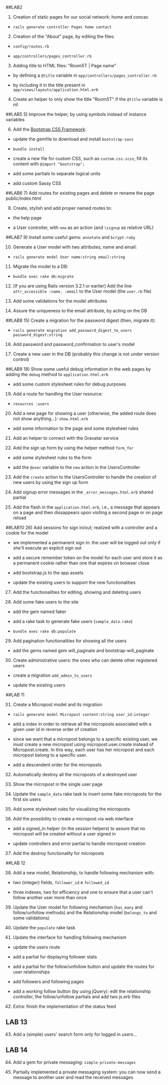 ##LAB2
1) Creation of static pages for our social network: home and concac

	
- `rails generate controller Pages home contact`
	
2) Creation of the "About" page, by editing the files:

- `config/routes.rb`
 	
- `app/controllers/pages_controller.rb`
	
3) Adding title to HTML files: "Room5T | Page name"

- by defining a `@title` variable in `app/controllers/pages_controller.rb`
	
- by including it in the title present in `app/views/layouts/application.html.erb`

4) Create an helper to only show the title "Room5T" if the `@title` variable is nil

##LAB5
5) Improve the helper, by using symbols instead of instance variables

6) Add the [Bootstrap CSS Framework](http://twitter.github.com/bootstrap/ "Twitter Bootstrap"):

- update the gemfile to download and install `bootstrap-sass`

- `bundle install`

- create a new file for custom CSS, such as `custom.css.scss`; fill its content with `@import "bootstrap";`

- add some partials to separate logical units

- add custom Sassy CSS

##LAB6
7) Add routes for existing pages and delete or rename the page public/index.html

8) Create, stylish and add proper named routes to:

- the help page

- a User controller, with  `new` as an action (and `\signup` as relative URL)

##LAB7
9) Install some useful gems: `annotate` and `bcrypt-ruby`

10) Generate a User model with two attributes, name and email:

- `rails generate model User name:string email:string`

11) Migrate the model to a DB:

- `bundle exec rake db:migrate`

12) \[If you are using Rails version 3.2.1 or earlier\] Add the line `attr_accessible :name, :email` to the User model (the `user.rb` file)

13) Add some validations for the model attributes

14) Assure the uniqueness to the email attribute, by acting on the DB

##LAB8
15) Create a migration for the password digest (then, migrate it):

- `rails generate migration add_password_digest_to_users password_digest:string`

16) Add password and password_confirmation to user's model

17) Create a new user in the DB (probably this change is not under version control)

##LAB9
18) Show some useful debug information in the web pages by adding the `debug` method to `application.html.erb`

- add some custom stylesheet rules for debug purposes

19) Add a route for handling the User resource:

- `resources :users`

20) Add a new page for showing a user (otherwise, the added route does not show anything...): `show.html.erb`

- add some information to the page and some stylesheet rules

21) Add an helper to connect with the Gravatar service

22) Add the sign up form by using the helper method `form_for`

- add some stylesheet rules to the form

- add the `@user` variable to the `new` action in the UsersController

23) Add the `create` action to the UsersController to handle the creation of new users by using the sign up form

24) Add signup error messages in the `_error_messages.html.erb` shared partial

25) Add the flash in the `application.html.erb`, i.e., a message that appears on a page and then dissappears upon visiting a second page or on page reload

##LAB10
26) Add sessions for sign in/out; realized with a controller and a cookie for the model

- we implemented a permanent sign in: the user will be logged out only if she'll execute an explicit sign out

- add a secure remember token on the model for each user and store it as a permanent cookie rather than one that expires on browser close

- add bootstrap.js to the app assets

- update the existing users to support the new functionalities

27) Add the functionalities for editing, showing and deleting users

28) Add some fake users to the site

- add the gem named faker

- add a rake task to generate fake users (`sample_data.rake`)

- `bundle exec rake db:populate`

29) Add pagination functionalities for showing all the users

- add the gems named gem will_paginate and bootstrap-will_paginate

30) Create administrative users: the ones who can delete other registered users

- create a migration `add_admin_to_users`

- update the existing users

##LAB 11

31) Create a Micropost model and its migration

- `rails generate model Micropost content:string user_id:integer`

- add a index in order to retrieve all the microposts associated with a given user id in reverse order of creation

- since we want that a micropost belongs to a specific existing user, we must create a new micropost using micropost.user.create instead of Micropost.create. In this way, each user has her micropost and each micropost belong to a specific user.

- add a descendent order for the microposts

32) Automatically destroy all the microposts of a destroyed user

33) Show the micropost in the single user page

34) Update the `sample_data` rake task to insert some fake microposts for the first six users

35) Add some stylesheet rules for visualizing the microposts

36) Add the possibility to create a micropost via web interface

- add a signed_in helper (in the session helpers) to assure that no micropost will be created without a user signed in

- update controllers and error partial to handle micropost creation

37) Add the destroy functionality for microposts

##LAB 12

38) Add a new model, Relationship, to handle following mechanism with:

- two (integer) fields, `follower_id` e `followed_id`

- three indexes, two for efficiency and one to ensure that a user can't follow another user more than once

39) Update the User model for following mechanism (`has_many` and follow/unfollow methods) and the Relationship model (`belongs_to` and some validations)

40) Update the `populate` rake task

41) Update the interface for handling following mechanism

- update the users route

- add a partial for displaying follower stats

- add a partial for the follow/unfollow button and update the routes for user relationships

- add followers and following pages

- add a working follow button (by using jQuery): edit the relationship controller, the follow/unfollow partials and add two js.erb files

42) Extra: finish the implementation of the status feed

## LAB 13

43) Add a (simple) users' search form only for logged in users...

## LAB 14

44) Add a gem for private messaging: `simple-private-messages`

45) Partially implemented a private messaging system: you can now send a message to another user and read the received messages
